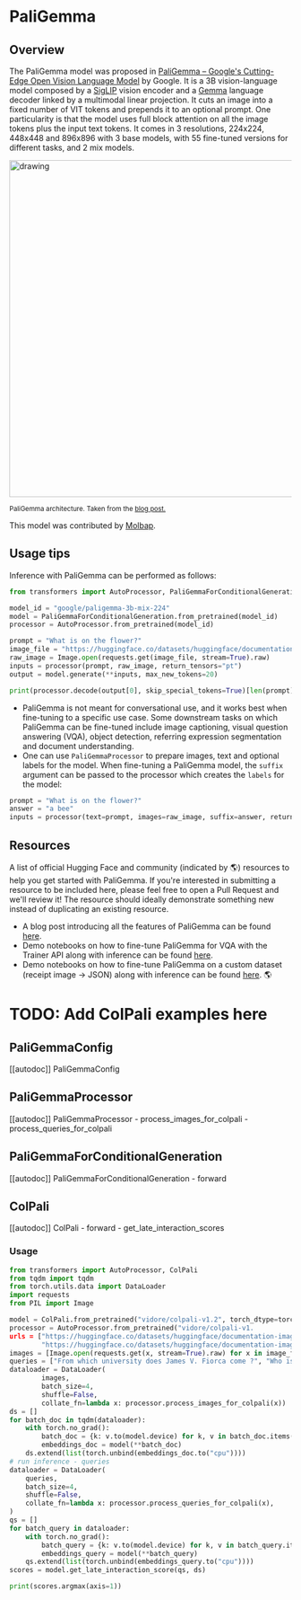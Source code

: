 <!--Copyright 2024 The HuggingFace Team. All rights reserved.

Licensed under the Apache License, Version 2.0 (the "License"); you may not use this file except in compliance with
the License. You may obtain a copy of the License at

http://www.apache.org/licenses/LICENSE-2.0

Unless required by applicable law or agreed to in writing, software distributed under the License is distributed on
an "AS IS" BASIS, WITHOUT WARRANTIES OR CONDITIONS OF ANY KIND, either express or implied. See the License for the
specific language governing permissions and limitations under the License.

⚠️ Note that this file is in Markdown but contain specific syntax for our doc-builder (similar to MDX) that may not be
rendered properly in your Markdown viewer.

-->

# PaliGemma

## Overview

The PaliGemma model was proposed in [PaliGemma – Google's Cutting-Edge Open Vision Language Model](https://huggingface.co/blog/paligemma) by Google. It is a 3B vision-language model composed by a [SigLIP](siglip) vision encoder and a [Gemma](gemma) language decoder linked by a multimodal linear projection. It cuts an image into a fixed number of VIT tokens and prepends it to an optional prompt. One particularity is that the model uses full block attention on all the image tokens plus the input text tokens. It comes in 3 resolutions, 224x224, 448x448 and 896x896 with 3 base models, with 55 fine-tuned versions for different tasks, and 2 mix models.

<img src="https://huggingface.co/datasets/huggingface/documentation-images/resolve/main/blog/paligemma/paligemma_arch.png"
alt="drawing" width="600"/>

<small> PaliGemma architecture. Taken from the <a href="https://huggingface.co/blog/paligemma">blog post.</a> </small>

This model was contributed by [Molbap](https://huggingface.co/Molbap).

## Usage tips

Inference with PaliGemma can be performed as follows:

```python
from transformers import AutoProcessor, PaliGemmaForConditionalGeneration

model_id = "google/paligemma-3b-mix-224"
model = PaliGemmaForConditionalGeneration.from_pretrained(model_id)
processor = AutoProcessor.from_pretrained(model_id)

prompt = "What is on the flower?"
image_file = "https://huggingface.co/datasets/huggingface/documentation-images/resolve/main/bee.jpg?download=true"
raw_image = Image.open(requests.get(image_file, stream=True).raw)
inputs = processor(prompt, raw_image, return_tensors="pt")
output = model.generate(**inputs, max_new_tokens=20)

print(processor.decode(output[0], skip_special_tokens=True)[len(prompt):])
```

- PaliGemma is not meant for conversational use, and it works best when fine-tuning to a specific use case. Some downstream tasks on which PaliGemma can be fine-tuned include image captioning, visual question answering (VQA), object detection, referring expression segmentation and document understanding.
- One can use `PaliGemmaProcessor` to prepare images, text and optional labels for the model. When fine-tuning a PaliGemma model, the `suffix` argument can be passed to the processor which creates the `labels` for the model:

```python
prompt = "What is on the flower?"
answer = "a bee"
inputs = processor(text=prompt, images=raw_image, suffix=answer, return_tensors="pt")
```

## Resources

A list of official Hugging Face and community (indicated by 🌎) resources to help you get started with PaliGemma. If you're interested in submitting a resource to be included here, please feel free to open a Pull Request and we'll review it! The resource should ideally demonstrate something new instead of duplicating an existing resource.

- A blog post introducing all the features of PaliGemma can be found [here](https://huggingface.co/blog/paligemma).
- Demo notebooks on how to fine-tune PaliGemma for VQA with the Trainer API along with inference can be found [here](https://github.com/huggingface/notebooks/tree/main/examples/paligemma).
- Demo notebooks on how to fine-tune PaliGemma on a custom dataset (receipt image -> JSON) along with inference can be found [here](https://github.com/NielsRogge/Transformers-Tutorials/tree/master/PaliGemma). 🌎


# TODO: Add ColPali examples here

## PaliGemmaConfig

[[autodoc]] PaliGemmaConfig

## PaliGemmaProcessor

[[autodoc]] PaliGemmaProcessor
    - process_images_for_colpali
    - process_queries_for_colpali

## PaliGemmaForConditionalGeneration

[[autodoc]] PaliGemmaForConditionalGeneration
    - forward


## ColPali

[[autodoc]] ColPali
    - forward
    - get_late_interaction_scores

### Usage

```python
from transformers import AutoProcessor, ColPali
from tqdm import tqdm
from torch.utils.data import DataLoader
import requests 
from PIL import Image

model = ColPali.from_pretrained("vidore/colpali-v1.2", torch_dtype=torch.bfloat16, device_map="cuda").eval()
processor = AutoProcessor.from_pretrained("vidore/colpali-v1.
urls = ["https://huggingface.co/datasets/huggingface/documentation-images/resolve/main/bee.jpg?download=true",
        "https://huggingface.co/datasets/huggingface/documentation-images/resolve/main/elephant.jpg?download=true"]
images = [Image.open(requests.get(x, stream=True).raw) for x in image_files]
queries = ["From which university does James V. Fiorca come ?", "Who is the japanese prime minister?"]
dataloader = DataLoader(
        images,
        batch_size=4,
        shuffle=False,
        collate_fn=lambda x: processor.process_images_for_colpali(x))
ds = []
for batch_doc in tqdm(dataloader):
    with torch.no_grad():
        batch_doc = {k: v.to(model.device) for k, v in batch_doc.items()}
        embeddings_doc = model(**batch_doc)
    ds.extend(list(torch.unbind(embeddings_doc.to("cpu"))))
# run inference - queries
dataloader = DataLoader(
    queries,
    batch_size=4,
    shuffle=False,
    collate_fn=lambda x: processor.process_queries_for_colpali(x),
)
qs = []
for batch_query in dataloader:
    with torch.no_grad():
        batch_query = {k: v.to(model.device) for k, v in batch_query.items()}
        embeddings_query = model(**batch_query)
    qs.extend(list(torch.unbind(embeddings_query.to("cpu"))))
scores = model.get_late_interaction_score(qs, ds)

print(scores.argmax(axis=1))
```